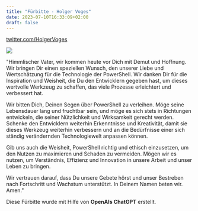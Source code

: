 ```yaml
---
title: "Fürbitte - Holger Voges"
date: 2023-07-10T16:33:09+02:00
draft: false
---
```


[twitter.com/HolgerVoges](https://twitter.com/PowerShellHero)

![](/images/400x400holgervogespabst.png)



"Himmlischer Vater, wir kommen heute vor Dich mit Demut und Hoffnung. Wir bringen Dir einen speziellen Wunsch, den unserer Liebe und Wertschätzung für die Technologie der PowerShell. Wir danken Dir für die Inspiration und Weisheit, die Du den Entwicklern gegeben hast, um dieses wertvolle Werkzeug zu schaffen, das viele Prozesse erleichtert und verbessert hat.

Wir bitten Dich, Deinen Segen über PowerShell zu verleihen. Möge seine Lebensdauer lang und fruchtbar sein, und möge es sich stets in Richtungen entwickeln, die seiner Nützlichkeit und Wirksamkeit gerecht werden. Schenke den Entwicklern weiterhin Erkenntnisse und Kreativität, damit sie dieses Werkzeug weiterhin verbessern und an die Bedürfnisse einer sich ständig verändernden Technologiewelt anpassen können.

Gib uns auch die Weisheit, PowerShell richtig und ethisch einzusetzen, um den Nutzen zu maximieren und Schaden zu vermeiden. Mögen wir es nutzen, um Verständnis, Effizienz und Innovation in unsere Arbeit und unser Leben zu bringen.

Wir vertrauen darauf, dass Du unsere Gebete hörst und unser Bestreben nach Fortschritt und Wachstum unterstützt. In Deinem Namen beten wir. Amen."



Diese Fürbitte wurde mit Hilfe von **OpenAIs ChatGPT** erstellt. 

